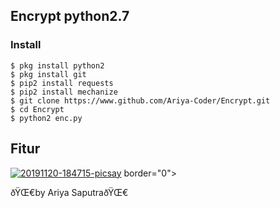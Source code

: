 ## Encrypt python2.7


### Install
```
$ pkg install python2
$ pkg install git
$ pip2 install requests
$ pip2 install mechanize
$ git clone https://www.github.com/Ariya-Coder/Encrypt.git
$ cd Encrypt
$ python2 enc.py
```

## Fitur
<a href="https://ibb.co/Gxr8WxL"><img src="https://i.ibb.co/8mbyg8g/20191120-184715-picsay.jpg" alt="20191120-184715-picsay" border="0"></a> border="0"></a>

ðŸŒ€by Ariya SaputraðŸŒ€
